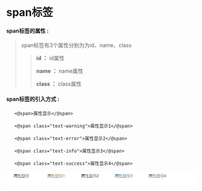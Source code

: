 # span**标签**

#### span**标签的属性 :**

> span标签有3个属性分别为为id、name、class
>
> > **id ：** id属性
> >
> > **name ：** name属性
> >
> > **class ：** class属性

#### span标签的引入方式 :

```
   <@span>属性显示</@span>
    
   <@span class="text-warning">属性显示1</@span>

   <@span class="text-error">属性显示2</@span>

   <@span class="text-info">属性显示3</@span>

   <@span class="text-success">属性显示4</@span>
```

![](/assets/span.png)


